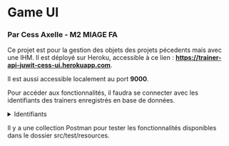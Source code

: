 # Game UI
### Par Cess Axelle - M2 MIAGE FA

Ce projet est pour la gestion des objets des projets pécedents mais avec une IHM.
Il est déployé sur Heroku, accessible à ce lien : **https://trainer-api-juwit-cess-ui.herokuapp.com**. 

Il est aussi accessible localement au port **9000**.

Pour accéder aux fonctionnalités, il faudra se connecter avec les identifiants des trainers enregistrés en base de données.
<details>
  <summary>Identifiants</summary>
  
  Ash
  ```javascript
  userName = Ash
  password = ash_password
  ```
  
  Misty
  ```javascript
  userName = Misty
  password = misty_password
  ```
  
</details>

Il y a une collection Postman pour tester les fonctionnalités disponibles dans le dossier src/test/resources.
